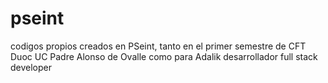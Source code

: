 # pseint
codigos propios creados en PSeint, tanto en el primer semestre de CFT Duoc UC Padre Alonso de Ovalle como para Adalik desarrollador full stack developer
